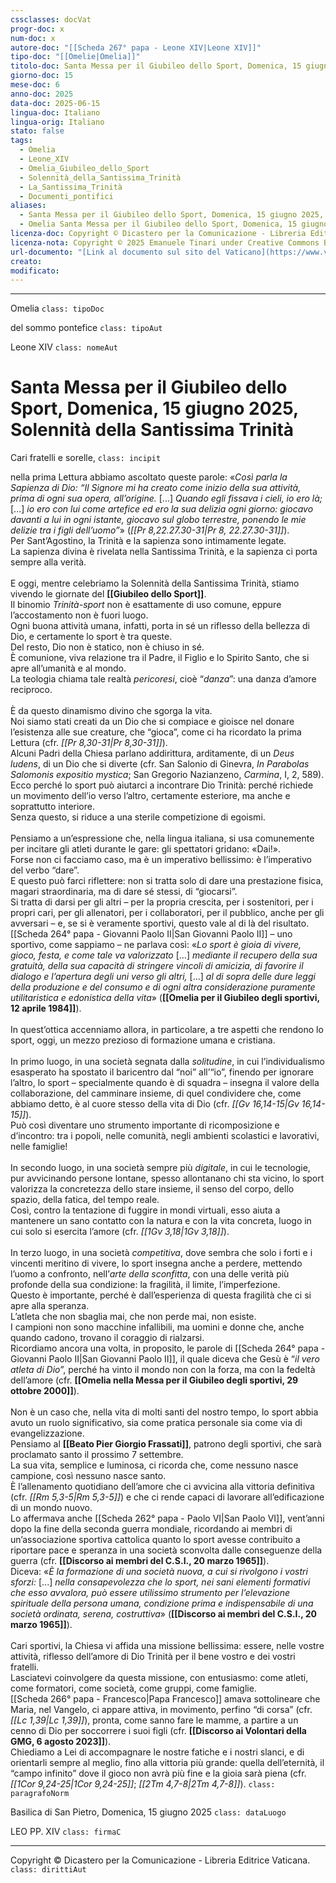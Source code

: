 ```yaml
---
cssclasses: docVat
progr-doc: x
num-doc: x
autore-doc: "[[Scheda 267° papa - Leone XIV|Leone XIV]]"
tipo-doc: "[[Omelie|Omelia]]"
titolo-doc: Santa Messa per il Giubileo dello Sport, Domenica, 15 giugno 2025, Solennità della Santissima Trinità
giorno-doc: 15
mese-doc: 6
anno-doc: 2025
data-doc: 2025-06-15
lingua-doc: Italiano
lingua-orig: Italiano
stato: false
tags:
  - Omelia
  - Leone_XIV
  - Omelia_Giubileo_dello_Sport
  - Solennità_della_Santissima_Trinità
  - La_Santissima_Trinità
  - Documenti_pontifici
aliases:
  - Santa Messa per il Giubileo dello Sport, Domenica, 15 giugno 2025, Solennità della Santissima Trinità
  - Omelia Santa Messa per il Giubileo dello Sport, Domenica, 15 giugno 2025, Solennità della Santissima Trinità
licenza-doc: Copyright © Dicastero per la Comunicazione - Libreria Editrice Vaticana
licenza-nota: Copyright © 2025 Emanuele Tinari under Creative Commons BY-NC-SA 4.0 https://creativecommons.org/licenses/by-nc-sa/4.0/
url-documento: "[Link al documento sul sito del Vaticano](https://www.vatican.va/content/leo-xiv/it/homilies/2025/documents/20250615-omelia-giubileo-sport.html)"
creato: 
modificato: 
---
```


***

Omelia `class: tipoDoc`

del sommo pontefice `class: tipoAut`

Leone XIV `class: nomeAut`


# Santa Messa per il Giubileo dello Sport, Domenica, 15 giugno 2025, Solennità della Santissima Trinità


Cari fratelli e sorelle, `class: incipit`


nella prima Lettura abbiamo ascoltato queste parole: «*Così parla la Sapienza di Dio: “Il Signore mi ha creato come inizio della sua attività, prima di ogni sua opera, all’origine.* [...] *Quando egli fissava i cieli, io ero là;* [...] *io ero con lui come artefice ed ero la sua delizia ogni giorno: giocavo davanti a lui in ogni istante, giocavo sul globo terrestre, ponendo le mie delizie tra i figli dell’uomo”*» (*<span class="BibleRef">[[Pr 8,22.27.30-31|Pr 8, 22.27.30-31]]</span>*).<br>Per Sant’Agostino, la Trinità e la sapienza sono intimamente legate.<br>La sapienza divina è rivelata nella Santissima Trinità, e la sapienza ci porta sempre alla verità.<br><br>E oggi, mentre celebriamo la Solennità della Santissima Trinità, stiamo vivendo le giornate del **[[Giubileo dello Sport]]**.<br>Il binomio *Trinità-sport* non è esattamente di uso comune, eppure l’accostamento non è fuori luogo.<br>Ogni buona attività umana, infatti, porta in sé un riflesso della bellezza di Dio, e certamente lo sport è tra queste.<br>Del resto, Dio non è statico, non è chiuso in sé.<br>È comunione, viva relazione tra il Padre, il Figlio e lo Spirito Santo, che si apre all’umanità e al mondo.<br>La teologia chiama tale realtà *pericoresi*, cioè “*danza*”: una danza d’amore reciproco.<br><br>È da questo dinamismo divino che sgorga la vita.<br>Noi siamo stati creati da un Dio che si compiace e gioisce nel donare l’esistenza alle sue creature, che “gioca”, come ci ha ricordato la prima Lettura (cfr. *<span class="BibleRef">[[Pr 8,30-31|Pr 8,30-31]]</span>*).<br>Alcuni Padri della Chiesa parlano addirittura, arditamente, di un *Deus ludens*, di un Dio che si diverte (cfr. San Salonio di Ginevra, *In Parabolas Salomonis expositio mystica*; San Gregorio Nazianzeno, *Carmina*, I, 2, 589).<br>Ecco perché lo sport può aiutarci a incontrare Dio Trinità: perché richiede un movimento dell’io verso l’altro, certamente esteriore, ma anche e soprattutto interiore.<br>Senza questo, si riduce a una sterile competizione di egoismi.<br><br>Pensiamo a un’espressione che, nella lingua italiana, si usa comunemente per incitare gli atleti durante le gare: gli spettatori gridano: «Dai!».<br>Forse non ci facciamo caso, ma è un imperativo bellissimo: è l’imperativo del verbo “dare”.<br>E questo può farci riflettere: non si tratta solo di dare una prestazione fisica, magari straordinaria, ma di dare sé stessi, di “giocarsi”.<br>Si tratta di darsi per gli altri – per la propria crescita, per i sostenitori, per i propri cari, per gli allenatori, per i collaboratori, per il pubblico, anche per gli avversari – e, se si è veramente sportivi, questo vale al di là del risultato.<br>[[Scheda 264° papa - Giovanni Paolo II|San Giovanni Paolo II]] – uno sportivo, come sappiamo – ne parlava così: «*Lo sport è gioia di vivere, gioco, festa, e come tale va valorizzato* [...] *mediante il recupero della sua gratuità, della sua capacità di stringere vincoli di amicizia, di favorire il dialogo e l’apertura degli uni verso gli altri,* [...] *al di sopra delle dure leggi della produzione e del consumo e di ogni altra considerazione puramente utilitaristica e edonistica della vita*» (**[[Omelia per il Giubileo degli sportivi, 12 aprile 1984]]**).<br><br>In quest’ottica accenniamo allora, in particolare, a tre aspetti che rendono lo sport, oggi, un mezzo prezioso di formazione umana e cristiana.<br><br>In primo luogo, in una società segnata dalla *solitudine*, in cui l’individualismo esasperato ha spostato il baricentro dal “noi” all’“io”, finendo per ignorare l’altro, lo sport – specialmente quando è di squadra – insegna il valore della collaborazione, del camminare insieme, di quel condividere che, come abbiamo detto, è al cuore stesso della vita di Dio (cfr. *<span class="BibleRef">[[Gv 16,14-15|Gv 16,14-15]]</span>*).<br>Può così diventare uno strumento importante di ricomposizione e d’incontro: tra i popoli, nelle comunità, negli ambienti scolastici e lavorativi, nelle famiglie!<br><br>In secondo luogo, in una società sempre più *digitale*, in cui le tecnologie, pur avvicinando persone lontane, spesso allontanano chi sta vicino, lo sport valorizza la concretezza dello stare insieme, il senso del corpo, dello spazio, della fatica, del tempo reale.<br>Così, contro la tentazione di fuggire in mondi virtuali, esso aiuta a mantenere un sano contatto con la natura e con la vita concreta, luogo in cui solo si esercita l’amore (cfr. *<span class="BibleRef">[[1Gv 3,18|1Gv 3,18]]</span>*).<br><br>In terzo luogo, in una società *competitiva*, dove sembra che solo i forti e i vincenti meritino di vivere, lo sport insegna anche a perdere, mettendo l’uomo a confronto, nell’*arte della sconfitta*, con una delle verità più profonde della sua condizione: la fragilità, il limite, l’imperfezione.<br>Questo è importante, perché è dall’esperienza di questa fragilità che ci si apre alla speranza.<br>L’atleta che non sbaglia mai, che non perde mai, non esiste.<br>I campioni non sono macchine infallibili, ma uomini e donne che, anche quando cadono, trovano il coraggio di rialzarsi.<br>Ricordiamo ancora una volta, in proposito, le parole di [[Scheda 264° papa - Giovanni Paolo II|San Giovanni Paolo II]], il quale diceva che Gesù è “*il vero atleta di Dio*”, perché ha vinto il mondo non con la forza, ma con la fedeltà dell’amore (cfr. **[[Omelia nella Messa per il Giubileo degli sportivi, 29 ottobre 2000]]**).<br><br>Non è un caso che, nella vita di molti santi del nostro tempo, lo sport abbia avuto un ruolo significativo, sia come pratica personale sia come via di evangelizzazione.<br>Pensiamo al **[[Beato Pier Giorgio Frassati]]**, patrono degli sportivi, che sarà proclamato santo il prossimo 7 settembre.<br>La sua vita, semplice e luminosa, ci ricorda che, come nessuno nasce campione, così nessuno nasce santo.<br>È l’allenamento quotidiano dell’amore che ci avvicina alla vittoria definitiva (cfr. *<span class="BibleRef">[[Rm 5,3-5|Rm 5,3-5]]</span>*) e che ci rende capaci di lavorare all’edificazione di un mondo nuovo.<br>Lo affermava anche [[Scheda 262° papa - Paolo VI|San Paolo VI]], vent’anni dopo la fine della seconda guerra mondiale, ricordando ai membri di un’associazione sportiva cattolica quanto lo sport avesse contribuito a riportare pace e speranza in una società sconvolta dalle conseguenze della guerra (cfr. **[[Discorso ai membri del C.S.I., 20 marzo 1965]]**).<br>Diceva: «*È la formazione di una società nuova, a cui si rivolgono i vostri sforzi:* [...] *nella consapevolezza che lo sport, nei sani elementi formativi che esso avvalora, può essere utilissimo strumento per l’elevazione spirituale della persona umana, condizione prima e indispensabile di una società ordinata, serena, costruttiva*» (**[[Discorso ai membri del C.S.I., 20 marzo 1965]]**).<br><br>Cari sportivi, la Chiesa vi affida una missione bellissima: essere, nelle vostre attività, riflesso dell’amore di Dio Trinità per il bene vostro e dei vostri fratelli.<br>Lasciatevi coinvolgere da questa missione, con entusiasmo: come atleti, come formatori, come società, come gruppi, come famiglie.<br>[[Scheda 266° papa - Francesco|Papa Francesco]] amava sottolineare che Maria, nel Vangelo, ci appare attiva, in movimento, perfino “di corsa” (cfr. *<span class="BibleRef">[[Lc 1,39|Lc 1,39]]</span>*), pronta, come sanno fare le mamme, a partire a un cenno di Dio per soccorrere i suoi figli (cfr. **[[Discorso ai Volontari della GMG, 6 agosto 2023]]**).<br>Chiediamo a Lei di accompagnare le nostre fatiche e i nostri slanci, e di orientarli sempre al meglio, fino alla vittoria più grande: quella dell’eternità, il “campo infinito” dove il gioco non avrà più fine e la gioia sarà piena (cfr. *<span class="BibleRef">[[1Cor 9,24-25|1Cor 9,24-25]]</span>*; *<span class="BibleRef">[[2Tm 4,7-8|2Tm 4,7-8]]</span>*). `class: paragrafoNorm`

Basilica di San Pietro, Domenica, 15 giugno 2025 `class: dataLuogo`

LEO PP. XIV `class: firmaC`

***

Copyright © Dicastero per la Comunicazione - Libreria Editrice Vaticana. `class: dirittiAut`


